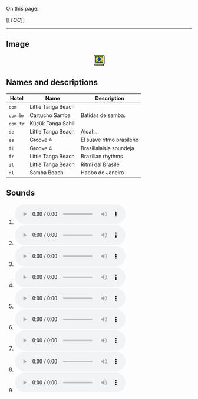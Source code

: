 On this page:

[[_TOC_]]

---

## Image

<div align="center">

![sound_set_18](../uploads/imgs/18.gif)

</div>

## Names and descriptions

| Hotel | Name | Description |
|-|-|-|
| `com` | Little Tanga Beach |  |
| `com.br` | Cartucho Samba | Batidas de samba. |
| `com.tr` | Küçük Tanga Sahili |  |
| `de` | Little Tanga Beach | Aloah... |
| `es` | Groove 4 | El suave ritmo brasileño |
| `fi` | Groove 4 | Brasilialaisia soundeja |
| `fr` | Little Tanga Beach | Brazilian rhythms |
| `it` | Little Tanga Beach | Ritmi dal Brasile |
| `nl` | Samba Beach | Habbo de Janeiro |

## Sounds

1. ![Sample 154](../uploads/sounds/sound_machine_sample_154.mp3)
1. ![Sample 155](../uploads/sounds/sound_machine_sample_155.mp3)
1. ![Sample 156](../uploads/sounds/sound_machine_sample_156.mp3)
1. ![Sample 157](../uploads/sounds/sound_machine_sample_157.mp3)
1. ![Sample 158](../uploads/sounds/sound_machine_sample_158.mp3)
1. ![Sample 159](../uploads/sounds/sound_machine_sample_159.mp3)
1. ![Sample 160](../uploads/sounds/sound_machine_sample_160.mp3)
1. ![Sample 161](../uploads/sounds/sound_machine_sample_161.mp3)
1. ![Sample 162](../uploads/sounds/sound_machine_sample_162.mp3)